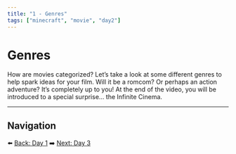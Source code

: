 ```yaml
---
title: "1 - Genres"
tags: ["minecraft", "movie", "day2"]
---
```

# Genres

How are movies categorized? Let’s take a look at some different genres to help spark ideas for your film. Will it be a romcom? Or perhaps an action adventure? It’s completely up to you! At the end of the video, you will be introduced to a special surprise… the Infinite Cinema.

---

## Navigation

⬅️ [Back: Day 1](/minecraft_movie_course/Day-1/00_introduction)
➡️ [Next: Day 3](/minecraft_movie_course/Day-3/00_story_writing)
